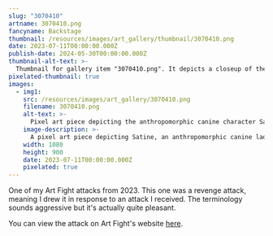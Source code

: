 ```yaml
---
slug: "3070410"
artname: 3070410.png
fancyname: Backstage
thumbnail: /resources/images/art_gallery/thumbnail/3070410.png
date: 2023-07-11T00:00:00.000Z
publish-date: 2024-05-30T00:00:00.000Z
thumbnail-alt-text: >-
  Thumbnail for gallery item "3070410.png". It depicts a closeup of the character Satine resting at a table.
pixelated-thumbnail: true
images:
  - img1:
    src: /resources/images/art_gallery/3070410.png
    filename: 3070410.png
    alt-text: >-
      Pixel art piece depicting the anthropomorphic canine character Satine resting at a table.
    image-description: >-
      A pixel art piece depicting Satine, an anthropomorphic canine lady. She is sat at a brown table, resting her head on her hand and holding a cigarette in a cigarette holder. She is wearing a red dress, and looking at something out of frame towards the right of the viewer with an expression of disdain. The background consists of abstract purple streaks, vaguely resembling a beam of light cast by a stagelight.
    width: 1080
    height: 900
    date: 2023-07-11T00:00:00.000Z
    pixelated: true
---
```

<p>
	One of my Art Fight attacks from 2023. This one was a revenge attack, meaning I drew it in response to an attack I received. The terminology sounds aggressive but it's actually quite pleasant.
</p>
<p>
	You can view the attack on Art Fight's website <a href="https://artfight.net/attack/4952994.backstage" target="_blank">here</a>.
</p>
